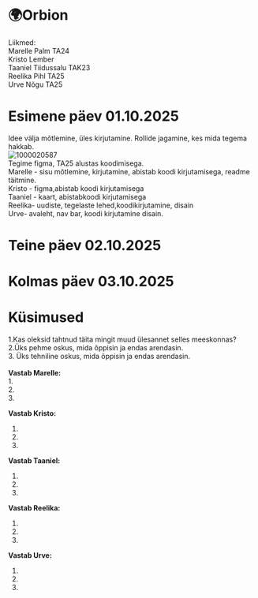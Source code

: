 # 🌍Orbion

Liikmed: <br>
Marelle Palm TA24 <br>
Kristo Lember <br>
Taaniel Tiidussalu TAK23 <br>
Reelika Pihl TA25 <br>
Urve Nõgu TA25 <br>

<h1>Esimene päev 01.10.2025</h1>

Idee välja mõtlemine, üles kirjutamine. Rollide jagamine, kes mida tegema hakkab. <br>
![1000020587](https://github.com/user-attachments/assets/1c07b071-55ec-4662-b230-0954a70a3509) <br>
Tegime figma, TA25 alustas koodimisega. <br> 
Marelle - sisu mõtlemine, kirjutamine,  abistab koodi kirjutamisega, readme täitmine. <br>
Kristo - figma,abistab koodi kirjutamisega <br>
Taaniel - kaart, abistabkoodi kirjutamisega <br>
Reelika- uudiste, tegelaste lehed,koodikirjutamine, disain <br>
Urve- avaleht, nav bar, koodi kirjutamine disain. <br>

<h1>Teine päev 02.10.2025</h1>
<h1>Kolmas päev 03.10.2025</h1>

<h1>Küsimused</h1>
1.Kas oleksid tahtnud täita mingit muud ülesannet selles meeskonnas? <br>
2.Üks pehme oskus, mida õppisin ja endas arendasin. <br>
3. Üks tehniline oskus, mida õppisin ja endas arendasin. <br>
 <br>
<b>Vastab Marelle:</b> <br>
1.  <br>
2.  <br>
3.  <br>

<b>Vastab Kristo: </b> <br>
1. <br>
2. <br>
3. <br>

<b>Vastab Taaniel: </b> <br>
1. <br>
2. <br>
3. <br>

<b>Vastab Reelika: </b> <br>
1. <br>
2. <br>
3. <br>

<b>Vastab Urve: </b> <br>
1. <br>
2. <br>
3. <br>

